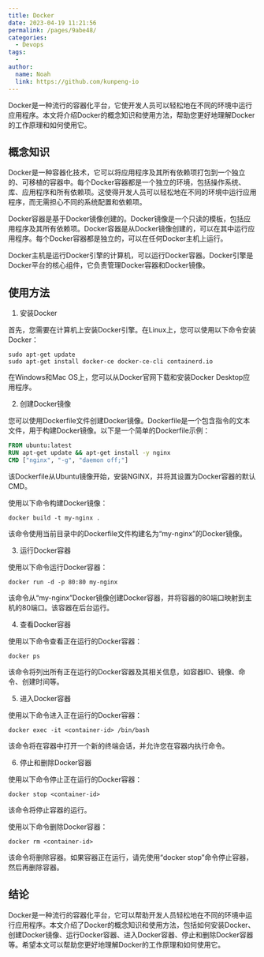 ```yaml
---
title: Docker
date: 2023-04-19 11:21:56
permalink: /pages/9abe48/
categories:
  - Devops
tags:
  - 
author: 
  name: Noah
  link: https://github.com/kunpeng-io
---
```


Docker是一种流行的容器化平台，它使开发人员可以轻松地在不同的环境中运行应用程序。本文将介绍Docker的概念知识和使用方法，帮助您更好地理解Docker的工作原理和如何使用它。

## 概念知识

Docker是一种容器化技术，它可以将应用程序及其所有依赖项打包到一个独立的、可移植的容器中。每个Docker容器都是一个独立的环境，包括操作系统、库、应用程序和所有依赖项。这使得开发人员可以轻松地在不同的环境中运行应用程序，而无需担心不同的系统配置和依赖项。

Docker容器是基于Docker镜像创建的。Docker镜像是一个只读的模板，包括应用程序及其所有依赖项。Docker容器是从Docker镜像创建的，可以在其中运行应用程序。每个Docker容器都是独立的，可以在任何Docker主机上运行。

Docker主机是运行Docker引擎的计算机，可以运行Docker容器。Docker引擎是Docker平台的核心组件，它负责管理Docker容器和Docker镜像。

## 使用方法

1.  安装Docker

首先，您需要在计算机上安装Docker引擎。在Linux上，您可以使用以下命令安装Docker：

```shell
sudo apt-get update
sudo apt-get install docker-ce docker-ce-cli containerd.io
```

在Windows和Mac OS上，您可以从Docker官网下载和安装Docker Desktop应用程序。

2.  创建Docker镜像

您可以使用Dockerfile文件创建Docker镜像。Dockerfile是一个包含指令的文本文件，用于构建Docker镜像。以下是一个简单的Dockerfile示例：

```dockerfile
FROM ubuntu:latest
RUN apt-get update && apt-get install -y nginx
CMD ["nginx", "-g", "daemon off;"]
```

该Dockerfile从Ubuntu镜像开始，安装NGINX，并将其设置为Docker容器的默认CMD。

使用以下命令构建Docker镜像：


```shell
docker build -t my-nginx .
```

该命令使用当前目录中的Dockerfile文件构建名为“my-nginx”的Docker镜像。

3.  运行Docker容器

使用以下命令运行Docker容器：


```shell
docker run -d -p 80:80 my-nginx
```

该命令从“my-nginx”Docker镜像创建Docker容器，并将容器的80端口映射到主机的80端口。该容器在后台运行。

4.  查看Docker容器

使用以下命令查看正在运行的Docker容器：

`docker ps`

该命令将列出所有正在运行的Docker容器及其相关信息，如容器ID、镜像、命令、创建时间等。

5.  进入Docker容器

使用以下命令进入正在运行的Docker容器：


```shell
docker exec -it <container-id> /bin/bash
```

该命令将在容器中打开一个新的终端会话，并允许您在容器内执行命令。

6.  停止和删除Docker容器

使用以下命令停止正在运行的Docker容器：


```shell
docker stop <container-id>
```

该命令将停止容器的运行。

使用以下命令删除Docker容器：


```shell
docker rm <container-id>
```

该命令将删除容器。如果容器正在运行，请先使用“docker stop”命令停止容器，然后再删除容器。

## 结论

Docker是一种流行的容器化平台，它可以帮助开发人员轻松地在不同的环境中运行应用程序。本文介绍了Docker的概念知识和使用方法，包括如何安装Docker、创建Docker镜像、运行Docker容器、进入Docker容器、停止和删除Docker容器等。希望本文可以帮助您更好地理解Docker的工作原理和如何使用它。